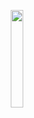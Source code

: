 <p align="center">
  <img src="https://github.com/NastyaNev/hackathon-career-frontend/assets/129982615/8934a94a-26ba-40fd-9905-9cdb30c27d44" width="20%" />
</p>
